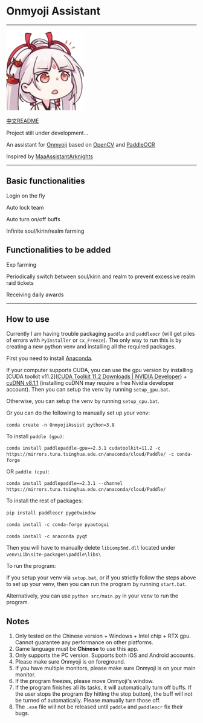 # Onmyoji Assistant

------

![](https://github.com/TommyTui/OnmyojiAssist/blob/master/resources/icn.png?raw=true)

[中文README](README.md)

Project still under development...

An assistant for [Onmyoji](https://en.onmyojigame.com/) based on [OpenCV](https://opencv.org/) and [PaddleOCR](https://github.com/PaddlePaddle/PaddleOCR)

Inspired by [MaaAssistantArknights](https://github.com/MaaAssistantArknights/MaaAssistantArknights)

------

## Basic functionalities

Login on the fly

Auto lock team

Auto turn on/off buffs

Infinite soul/kirin/realm farming

## Functionalities to be added

Exp farming

Periodically switch between soul/kirin and realm to prevent excessive realm raid tickets

Receiving daily awards

------

## How to use

Currently I am having trouble packaging `paddle` and `paddleocr` (will get piles of errors with `PyInstaller` or `cx_Freeze`). The only way to run this is by creating a new python venv and installing all the required packages.

First you need to install [Anaconda](https://www.anaconda.com/). 

If your computer supports CUDA, you can use the gpu version by installing [CUDA toolkit v11.2]([CUDA Toolkit 11.2 Downloads | NVIDIA Developer](https://developer.nvidia.com/cuda-11.2.0-download-archive)) + [cuDNN v8.1.1](https://developer.nvidia.com/compute/machine-learning/cudnn/secure/8.1.1.33/11.2_20210301/cudnn-11.2-windows-x64-v8.1.1.33.zip) (installing cuDNN may require a free Nvidia developer account).
Then you can setup the venv by running `setup_gpu.bat`.

Otherwise, you can setup the venv by running `setup_cpu.bat`.

Or you can do the following to manually set up your venv:

`conda create -n OnmyojiAssist python=3.8`

To install `paddle (gpu)`:

````
conda install paddlepaddle-gpu==2.3.1 cudatoolkit=11.2 -c https://mirrors.tuna.tsinghua.edu.cn/anaconda/cloud/Paddle/ -c conda-forge
````
OR `paddle (cpu)`:

```
conda install paddlepaddle==2.3.1 --channel https://mirrors.tuna.tsinghua.edu.cn/anaconda/cloud/Paddle/
```

To install the rest of packages:

`pip install paddleocr pygetwindow`

`conda install -c conda-forge pyautogui`

`conda install -c anaconda pyqt`

Then you will have to manually delete `libiomp5md.dll` located under `venv\Lib\site-packages\paddle\libs\`



To run the program:

If you setup your venv via `setup.bat`, or if you strictly follow the steps above to set up your venv, then you can run the program by running `start.bat`. 

Alternatively, you can use `python src/main.py` in your venv to run the program.

## Notes

1. Only tested on the Chinese version + Windows + Intel chip + RTX gpu. Cannot guarantee any performance on other platforms.
2. Game language must be **Chinese** to use this app.
3. Only supports the PC version. Supports both iOS and Android accounts.
4. Please make sure Onmyoji is on foreground. 
5. If you have multiple monitors, please make sure Onmyoji is on your main monitor.
6. If the program freezes, please move Onmyoji's window.
7. If the program finishes all its tasks, it will automatically turn off buffs. If the user stops the program (by hitting the stop button), the buff will not be turned of automatically. Please manually turn those off.
8. The `.exe` file will not be released until `paddle` and `paddleocr` fix their bugs. 
